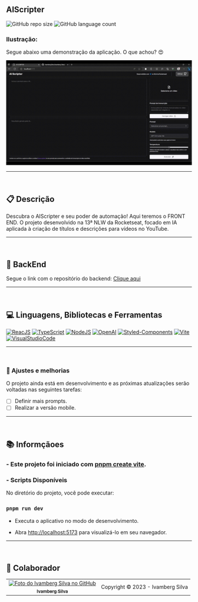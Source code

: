 ## AIScripter

![GitHub repo size](https://img.shields.io/github/repo-size/IvambergSilva/AIScripter-web?style=for-the-badge)
![GitHub language count](https://img.shields.io/github/languages/count/IvambergSilva/AIScripter-web?style=for-the-badge)

### Ilustração:

<p>Segue abaixo uma demonstração da aplicação. O que achou? 😍</p>

<img src="/src/assets/images/aiscripter-demo.gif" alt="Exemplo de imagem da aplicação">

<hr><br>

## 📋 Descrição
<p>Descubra o AIScripter e seu poder de automação! Aqui teremos o FRONT END. O projeto desenvolvido na 13ª NLW da Rocketseat, focado em IA aplicada à criação de títulos e descrições para vídeos no YouTube.</p>

<hr><br>

## 🚀 BackEnd

<p>Segue o link com o repositório do backend: <a href="" target="_blank">Clique aqui</a></p>

<hr><br>

## 💻 Linguagens, Bibliotecas e Ferramentas

[![ReacJS](https://img.shields.io/badge/React-61DAFB?style=for-the-badge&logo=react&logoColor=black)](https://pt-br.reactjs.org/)
[![TypeScript](https://img.shields.io/badge/TypeScript-007ACC?style=for-the-badge&logo=typescript&logoColor=white)](https://www.typescriptlang.org/)
[![NodeJS](https://img.shields.io/badge/Node.js-339933?style=for-the-badge&logo=node.js&logoColor=white)](https://nodejs.org)
[![OpenAI](https://img.shields.io/badge/OpenAI-412991.svg?style=for-the-badge&logo=OpenAI&logoColor=white)](https://openai.com)
[![Styled-Components](https://img.shields.io/badge/styledcomponents-DB7093.svg?style=for-the-badge&logo=styled-components&logoColor=white)](https://styled-components.com/)
[![Vite](https://img.shields.io/badge/Vite-646CFF.svg?style=for-the-badge&logo=Vite&logoColor=white)](https://vitejs.dev/)
[![VisualStudioCode](https://img.shields.io/badge/Visual_Studio_Code-007ACC?style=for-the-badge&logo=visualstudiocode&logoColor=white)](https://code.visualstudio.com/)

<hr><br>

### 🚧 Ajustes e melhorias 

O projeto ainda está em desenvolvimento e as próximas atualizações serão voltadas nas seguintes tarefas:

- [ ] Definir mais prompts.
- [ ] Realizar a versão mobile.

<hr><br>

## 📚 Informçãoes

### - Este projeto foi iniciado com [pnpm create vite](hhttps://vitejs.dev/).

### - Scripts Disponíveis

No diretório do projeto, você pode executar:

### `pnpm run dev`

- Executa o aplicativo no modo de desenvolvimento. 

- Abra [http://localhost:5173](http://localhost:5173) para visualizá-lo em seu navegador.

<hr><br>

## 🤝 Colaborador

<table>
  <tr>
    <td align="center">
      <a href="#">
        <img src="https://avatars.githubusercontent.com/u/99219836" width="100px;" alt="Foto do Ivamberg Silva no GitHub"/><br>
        <sub>
          <b>Ivamberg Silva</b>
        </sub>
      </a>
    </td>
    <td>
      Copyright © 2023 - Ivamberg Silva
    </td>
  </tr>
</table>

